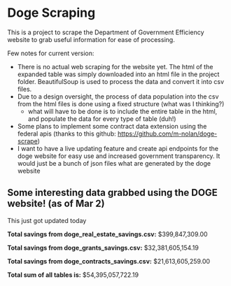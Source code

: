 # Doge Scraping

This is a project to scrape the Department of Government Efficiency website to grab useful information for ease of processing. 

Few notes for current version:
- There is no actual web scraping for the website yet. The html of the expanded table was simply downloaded into an html file in the project folder. BeautifulSoup is used to process the data and convert it into csv files. 
- Due to a design oversight, the process of data population into the csv from the html files is done using a fixed structure (what was I thinking?)
    - what will have to be done is to include the entire table in the html, and populate the data for every type of table (duh!)
- Some plans to implement some contract data extension using the federal apis (thanks to this github: https://github.com/m-nolan/doge-scrape)
- I want to have a live updating feature and create api endpoints for the doge website for easy use and increased government transparency. It would just be a bunch of json files what are generated by the doge website

## Some interesting data grabbed using the DOGE website! (as of Mar 2)
This just got updated today

**Total savings from doge_real_estate_savings.csv:** $399,847,309.00

**Total savings from doge_grants_savings.csv:** $32,381,605,154.19

**Total savings from doge_contracts_savings.csv:** $21,613,605,259.00

**Total sum of all tables is:** $54,395,057,722.19